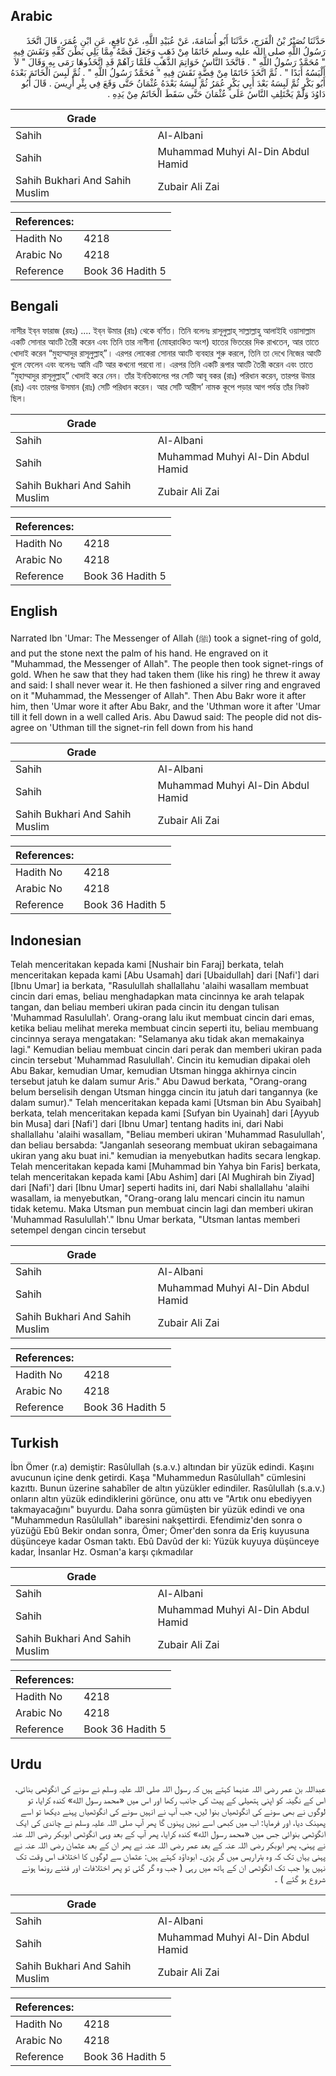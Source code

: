 ## Arabic


<div dir="rtl" lang="ar" style={{fontSize:'larger',backgroundColor:'#f8f9fa',padding:20}}>
حَدَّثَنَا نُصَيْرُ بْنُ الْفَرَجِ، حَدَّثَنَا أَبُو أُسَامَةَ، عَنْ عُبَيْدِ اللَّهِ، عَنْ نَافِعٍ، عَنِ ابْنِ عُمَرَ، قَالَ اتَّخَذَ رَسُولُ اللَّهِ صلى الله عليه وسلم خَاتَمًا مِنْ ذَهَبٍ وَجَعَلَ فَصَّهُ مِمَّا يَلِي بَطْنَ كَفِّهِ وَنَقَشَ فِيهِ ‏"‏ مُحَمَّدٌ رَسُولُ اللَّهِ ‏"‏ ‏.‏ فَاتَّخَذَ النَّاسُ خَوَاتِمَ الذَّهَبِ فَلَمَّا رَآهُمْ قَدِ اتَّخَذُوهَا رَمَى بِهِ وَقَالَ ‏"‏ لاَ أَلْبَسُهُ أَبَدًا ‏"‏ ‏.‏ ثُمَّ اتَّخَذَ خَاتَمًا مِنْ فِضَّةٍ نَقَشَ فِيهِ ‏"‏ مُحَمَّدٌ رَسُولُ اللَّهِ ‏"‏ ‏.‏ ثُمَّ لَبِسَ الْخَاتَمَ بَعْدَهُ أَبُو بَكْرٍ ثُمَّ لَبِسَهُ بَعْدَ أَبِي بَكْرٍ عُمَرُ ثُمَّ لَبِسَهُ بَعْدَهُ عُثْمَانُ حَتَّى وَقَعَ فِي بِئْرِ أَرِيسَ ‏.‏ قَالَ أَبُو دَاوُدَ وَلَمْ يَخْتَلِفِ النَّاسُ عَلَى عُثْمَانَ حَتَّى سَقَطَ الْخَاتَمُ مِنْ يَدِهِ ‏.‏
</div>
<div style={{backgroundColor:'#f8f9fa',padding:20, marginBottom: 10}}><table> <thead> <tr> <th>Grade</th> <th></th> </tr> </thead> <tbody> <tr><td>Sahih</td><td>Al-Albani</td></tr><tr><td>Sahih</td><td>Muhammad Muhyi Al-Din Abdul Hamid</td></tr><tr><td>Sahih Bukhari And Sahih Muslim</td><td>Zubair Ali Zai</td></tr></tbody></table><table> <thead> <tr> <th>References:</th> <th></th> </tr> </thead> <tbody><tr><td>Hadith No</td><td>4218</td></tr><tr><td>Arabic No</td><td>4218</td></tr><tr><td>Reference</td><td>Book 36 Hadith 5</td></tr></tbody></table></div>

## Bengali


<div dir="ltr" lang="bn" style={{fontSize:'larger',backgroundColor:'#f8f9fa',padding:20}}>
নাসীর ইব্‌ন ফারাজ (রহঃ) .... ইব্‌ন উমার (রাঃ) থেকে বর্ণিত। তিনি বলেনঃ রাসূলুল্লাহ্‌ সাল্লাল্লাহু আলাইহি ওয়াসাল্লাম একটি সোনার আংটি তৈরী করেন এবং তিনি তার নাগীনা (মোহরাংকিত অংশ) হাতের ভিতরের দিক রাখতেন, আর তাতে খোদাই করেন “মুহাম্মাদুর রাসূলুল্লাহ্‌”। এরপর লোকেরা সোনার আংটি ব্যবহার শুরু করলে, তিনি তা দেখে নিজের আংটি খুলে ফেলেন এবং বলেনঃ আমি এটি আর কখনো পরবো না। এরপর তিনি একটি রূপার আংটি তৈরী করেন এবং তাতে “মুহাম্মাদুর রাসূলুল্লাহ্‌” খোদাই করে নেন। তাঁর ইনতিকালের পর সেটি আবূ বকর (রাঃ) পরিধান করেন, তারপর উমার (রাঃ) এবং তারপর উসমান (রাঃ) সেটি পরিধান করেন। আর সেটি আরীস’ নামক কূপে পড়ার আগ পর্যন্ত তাঁর নিকট ছিল।
</div>
<div style={{backgroundColor:'#f8f9fa',padding:20, marginBottom: 10}}><table> <thead> <tr> <th>Grade</th> <th></th> </tr> </thead> <tbody> <tr><td>Sahih</td><td>Al-Albani</td></tr><tr><td>Sahih</td><td>Muhammad Muhyi Al-Din Abdul Hamid</td></tr><tr><td>Sahih Bukhari And Sahih Muslim</td><td>Zubair Ali Zai</td></tr></tbody></table><table> <thead> <tr> <th>References:</th> <th></th> </tr> </thead> <tbody><tr><td>Hadith No</td><td>4218</td></tr><tr><td>Arabic No</td><td>4218</td></tr><tr><td>Reference</td><td>Book 36 Hadith 5</td></tr></tbody></table></div>

## English


<div dir="ltr" lang="en" style={{fontSize:'larger',backgroundColor:'#f8f9fa',padding:20}}>
Narrated Ibn 'Umar: The Messenger of Allah (ﷺ) took a signet-ring of gold, and put the stone next the palm of his hand. He engraved on it "Muhammad, the Messenger of Allah". The people then took signet-rings of gold. When he saw that they had taken them (like his ring) he threw it away and said: I shall never wear it. He then fashioned a silver ring and engraved on it "Muhammad, the Messenger of Allah". Then Abu Bakr wore it after him, then 'Umar wore it after Abu Bakr, and the 'Uthman wore it after 'Umar till it fell down in a well called Aris. Abu Dawud said: The people did not disagree on 'Uthman till the signet-rin fell down from his hand
</div>
<div style={{backgroundColor:'#f8f9fa',padding:20, marginBottom: 10}}><table> <thead> <tr> <th>Grade</th> <th></th> </tr> </thead> <tbody> <tr><td>Sahih</td><td>Al-Albani</td></tr><tr><td>Sahih</td><td>Muhammad Muhyi Al-Din Abdul Hamid</td></tr><tr><td>Sahih Bukhari And Sahih Muslim</td><td>Zubair Ali Zai</td></tr></tbody></table><table> <thead> <tr> <th>References:</th> <th></th> </tr> </thead> <tbody><tr><td>Hadith No</td><td>4218</td></tr><tr><td>Arabic No</td><td>4218</td></tr><tr><td>Reference</td><td>Book 36 Hadith 5</td></tr></tbody></table></div>

## Indonesian


<div dir="ltr" lang="id" style={{fontSize:'larger',backgroundColor:'#f8f9fa',padding:20}}>
Telah menceritakan kepada kami [Nushair bin Faraj] berkata, telah menceritakan kepada kami [Abu Usamah] dari [Ubaidullah] dari [Nafi'] dari [Ibnu Umar] ia berkata, "Rasulullah shallallahu 'alaihi wasallam membuat cincin dari emas, beliau menghadapkan mata cincinnya ke arah telapak tangan, dan beliau memberi ukiran pada cincin itu dengan tulisan 'Muhammad Rasulullah'. Orang-orang lalu ikut membuat cincin dari emas, ketika beliau melihat mereka membuat cincin seperti itu, beliau membuang cincinnya seraya mengatakan: "Selamanya aku tidak akan memakainya lagi." Kemudian beliau membuat cincin dari perak dan memberi ukiran pada cincin tersebut 'Muhammad Rasulullah'. Cincin itu kemudian dipakai oleh Abu Bakar, kemudian Umar, kemudian Utsman hingga akhirnya cincin tersebut jatuh ke dalam sumur Aris." Abu Dawud berkata, "Orang-orang belum berselisih dengan Utsman hingga cincin itu jatuh dari tangannya (ke dalam sumur)." Telah menceritakan kepada kami [Utsman bin Abu Syaibah] berkata, telah menceritakan kepada kami [Sufyan bin Uyainah] dari [Ayyub bin Musa] dari [Nafi'] dari [Ibnu Umar] tentang hadits ini, dari Nabi shallallahu 'alaihi wasallam, "Beliau memberi ukiran 'Muhammad Rasulullah', dan beliau bersabda: "Janganlah seseorang membuat ukiran sebagaimana ukiran yang aku buat ini." kemudian ia menyebutkan hadits secara lengkap. Telah menceritakan kepada kami [Muhammad bin Yahya bin Faris] berkata, telah menceritakan kepada kami [Abu Ashim] dari [Al Mughirah bin Ziyad] dari [Nafi'] dari [Ibnu Umar] seperti hadits ini, dari Nabi shallallahu 'alaihi wasallam, ia menyebutkan, "Orang-orang lalu mencari cincin itu namun tidak ketemu. Maka Utsman pun membuat cincin lagi dan memberi ukiran 'Muhammad Rasulullah'." Ibnu Umar berkata, "Utsman lantas memberi setempel dengan cincin tersebut
</div>
<div style={{backgroundColor:'#f8f9fa',padding:20, marginBottom: 10}}><table> <thead> <tr> <th>Grade</th> <th></th> </tr> </thead> <tbody> <tr><td>Sahih</td><td>Al-Albani</td></tr><tr><td>Sahih</td><td>Muhammad Muhyi Al-Din Abdul Hamid</td></tr><tr><td>Sahih Bukhari And Sahih Muslim</td><td>Zubair Ali Zai</td></tr></tbody></table><table> <thead> <tr> <th>References:</th> <th></th> </tr> </thead> <tbody><tr><td>Hadith No</td><td>4218</td></tr><tr><td>Arabic No</td><td>4218</td></tr><tr><td>Reference</td><td>Book 36 Hadith 5</td></tr></tbody></table></div>

## Turkish


<div dir="ltr" lang="tr" style={{fontSize:'larger',backgroundColor:'#f8f9fa',padding:20}}>
İbn Ömer (r.a) demiştir: Rasûlullah (s.a.v.) altından bir yüzük edindi. Kaşını avucunun içine denk getirdi. Kaşa "Muhammedun Rasûlullah" cümlesini kazıttı. Bunun üzerine sahabîler de altın yüzükler edindiler. Rasûlullah (s.a.v.) onların altın yüzük edindiklerini görünce, onu attı ve "Artık onu ebediyyen takmayacağını" buyurdu. Daha sonra gümüşten bir yüzük edindi ve ona "Muhammedun Rasûlullah" ibaresini nakşettirdi. Efendimiz'den sonra o yüzüğü Ebû Bekir ondan sonra, Ömer; Ömer'den sonra da Eriş kuyusuna düşünceye kadar Osman taktı. Ebû Davûd der ki: Yüzük kuyuya düşünceye kadar, İnsanlar Hz. Osman'a karşı çıkmadılar
</div>
<div style={{backgroundColor:'#f8f9fa',padding:20, marginBottom: 10}}><table> <thead> <tr> <th>Grade</th> <th></th> </tr> </thead> <tbody> <tr><td>Sahih</td><td>Al-Albani</td></tr><tr><td>Sahih</td><td>Muhammad Muhyi Al-Din Abdul Hamid</td></tr><tr><td>Sahih Bukhari And Sahih Muslim</td><td>Zubair Ali Zai</td></tr></tbody></table><table> <thead> <tr> <th>References:</th> <th></th> </tr> </thead> <tbody><tr><td>Hadith No</td><td>4218</td></tr><tr><td>Arabic No</td><td>4218</td></tr><tr><td>Reference</td><td>Book 36 Hadith 5</td></tr></tbody></table></div>

## Urdu


<div dir="rtl" lang="ur" style={{fontSize:'larger',backgroundColor:'#f8f9fa',padding:20}}>
عبداللہ بن عمر رضی اللہ عنہما کہتے ہیں کہ رسول اللہ صلی اللہ علیہ وسلم نے سونے کی انگوٹھی بنائی، اس کے نگینہ کو اپنی ہتھیلی کے پیٹ کی جانب رکھا اور اس میں «محمد رسول الله» کندہ کرایا، تو لوگوں نے بھی سونے کی انگوٹھیاں بنوا لیں، جب آپ نے انہیں سونے کی انگوٹھیاں پہنے دیکھا تو اسے پھینک دیا، اور فرمایا: اب میں کبھی اسے نہیں پہنوں گا پھر آپ صلی اللہ علیہ وسلم نے چاندی کی ایک انگوٹھی بنوائی جس میں «محمد رسول الله» کندہ کرایا، پھر آپ کے بعد وہی انگوٹھی ابوبکر رضی اللہ عنہ نے پہنی، پھر ابوبکر رضی اللہ عنہ کے بعد عمر رضی اللہ عنہ نے پھر ان کے بعد عثمان رضی اللہ عنہ نے پہنی یہاں تک کہ وہ بئراریس میں گر پڑی۔ ابوداؤد کہتے ہیں: عثمان سے لوگوں کا اختلاف اس وقت تک نہیں ہوا جب تک انگوٹھی ان کے ہاتھ میں رہی ( جب وہ گر گئی تو پھر اختلافات اور فتنے رونما ہونے شروع ہو گئے ) ۔
</div>
<div style={{backgroundColor:'#f8f9fa',padding:20, marginBottom: 10}}><table> <thead> <tr> <th>Grade</th> <th></th> </tr> </thead> <tbody> <tr><td>Sahih</td><td>Al-Albani</td></tr><tr><td>Sahih</td><td>Muhammad Muhyi Al-Din Abdul Hamid</td></tr><tr><td>Sahih Bukhari And Sahih Muslim</td><td>Zubair Ali Zai</td></tr></tbody></table><table> <thead> <tr> <th>References:</th> <th></th> </tr> </thead> <tbody><tr><td>Hadith No</td><td>4218</td></tr><tr><td>Arabic No</td><td>4218</td></tr><tr><td>Reference</td><td>Book 36 Hadith 5</td></tr></tbody></table></div>